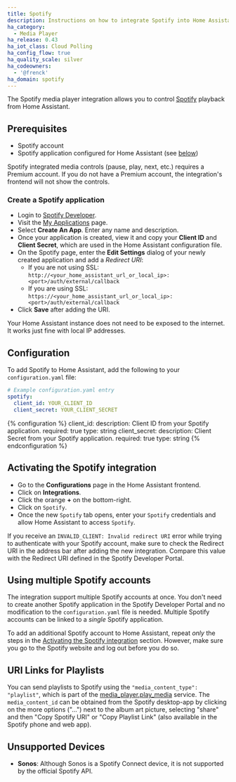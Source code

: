 ```yaml
---
title: Spotify
description: Instructions on how to integrate Spotify into Home Assistant.
ha_category:
  - Media Player
ha_release: 0.43
ha_iot_class: Cloud Polling
ha_config_flow: true
ha_quality_scale: silver
ha_codeowners:
  - '@frenck'
ha_domain: spotify
---
```


The Spotify media player integration allows you to control [Spotify](https://www.spotify.com/) playback from Home Assistant.

## Prerequisites

- Spotify account
- Spotify application configured for Home Assistant (see [below](#create-a-spotify-application))

<div class='note'>
  Spotify integrated media controls (pause, play, next, etc.) requires a Premium account.
  If you do not have a Premium account, the integration's frontend will not show the controls.
</div>

### Create a Spotify application

- Login to [Spotify Developer](https://developer.spotify.com).
- Visit the [My Applications](https://developer.spotify.com/my-applications/#!/applications) page.
- Select **Create An App**. Enter any name and description.
- Once your application is created, view it and copy your **Client ID** and **Client Secret**, which are used in the Home Assistant configuration file.
- On the Spotify page, enter the **Edit Settings** dialog of your newly created application and add a *Redirect URI*:
  - If you are not using SSL: `http://<your_home_assistant_url_or_local_ip>:<port>/auth/external/callback`
  - If you are using SSL: `https://<your_home_assistant_url_or_local_ip>:<port>/auth/external/callback`
- Click **Save** after adding the URI.

<div class='note'>
  Your Home Assistant instance does not need to be exposed to the internet. It works just fine with local IP addresses.
</div>  

## Configuration

To add Spotify to Home Assistant, add the following to your `configuration.yaml` file:

```yaml
# Example configuration.yaml entry
spotify:
  client_id: YOUR_CLIENT_ID
  client_secret: YOUR_CLIENT_SECRET
```

{% configuration %}
client_id:
  description: Client ID from your Spotify application.
  required: true
  type: string
client_secret:
  description: Client Secret from your Spotify application.
  required: true
  type: string
{% endconfiguration %}

## Activating the Spotify integration

- Go to the **Configurations** page in the Home Assistant frontend.
- Click on **Integrations**.
- Click the orange **+** on the bottom-right.
- Click on `Spotify`.
- Once the new `Spotify` tab opens, enter your `Spotify` credentials and allow Home Assistant to access `Spotify`.

<div class='note'>

  If you receive an `INVALID_CLIENT: Invalid redirect URI` error while trying to
  authenticate with your Spotify account, make sure to check the Redirect URI in
  the address bar after adding the new integration. Compare this value with the
  Redirect URI defined in the Spotify Developer Portal.

</div>

## Using multiple Spotify accounts

The integration support multiple Spotify accounts at once. You don't need to
create another Spotify application in the Spotify Developer Portal and no
modification to the `configuration.yaml` file is needed. Multiple Spotify
accounts can be linked to a _single_ Spotify application.

To add an additional Spotify account to Home Assistant, repeat _only_ the steps
in the [Activating the Spotify integration](#activating-the-spotify-integration)
section. However, make sure you go to the Spotify website and log out before
you do so.

## URI Links for Playlists

You can send playlists to Spotify using the `"media_content_type": "playlist"`, which is part of the
[media_player.play_media](/integrations/media_player/#service-media_playerplay_media) service.
The `media_content_id` can be obtained from the Spotify desktop-app by clicking on the more options ("...") next to the album art picture, selecting "share" and then "Copy Spotify URI" or "Copy Playlist Link" (also available in the Spotify phone and web app).

## Unsupported Devices

- **Sonos**: Although Sonos is a Spotify Connect device, it is not supported by the official Spotify API.
